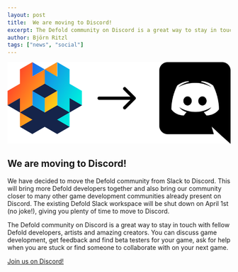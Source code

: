```yaml
---
layout: post
title:  We are moving to Discord!
excerpt: The Defold community on Discord is a great way to stay in touch with fellow Defold developers, artists and amazing creators.
author: Björn Ritzl
tags: ["news", "social"]
---
```

<div class="center">
<img src="/images/moving-to-discord.png"/>
</div>

## We are moving to Discord!
We have decided to move the Defold community from Slack to Discord. This will bring more Defold developers together and also bring our community closer to many other game development communities already present on Discord. The existing Defold Slack workspace will be shut down on April 1st (no joke!), giving you plenty of time to move to Discord.

The Defold community on Discord is a great way to stay in touch with fellow Defold developers, artists and amazing creators. You can discuss game development, get feedback and find beta testers for your game, ask for help when you are stuck or find someone to collaborate with on your next game.

<div class="center">
<a class="button primary" href="https://discord.gg/cHBde7J">Join us on Discord!</a>
</div>
